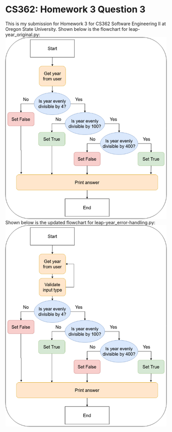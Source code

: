 # CS362: Homework 3 Question 3
This is my submission for Homework 3 for CS362 Software Engineering II at Oregon State University.
Shown below is the flowchart for leap-year_original.py:
![Image description](https://github.com/lemossc/cs361-leap-year/blob/master/leap-year-flowchart.png)
Shown below is the updated flowchart for leap-year_error-handling.py:
![Image description](https://github.com/lemossc/cs361-leap-year/blob/master/leap-year-flowchart-error-handling.png)